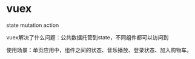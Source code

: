 
# vuex

state mutation action

vuex解决了什么问题：公共数据托管到state，不同组件都可以访问到

使用场景：单页应用中，组件之间的状态、音乐播放、登录状态、加入购物车。